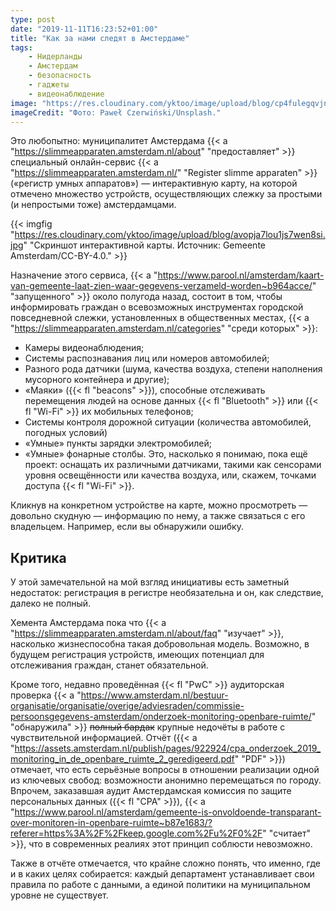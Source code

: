 ```yaml
---
type: post
date: "2019-11-11T16:23:52+01:00"
title: "Как за нами следят в Амстердаме"
tags:
    - Нидерланды
    - Амстердам
    - безопасность
    - гаджеты
    - видеонаблюдение
image: "https://res.cloudinary.com/yktoo/image/upload/blog/cp4fulegqvjn727x54gb.jpg"
imageCredit: "Фото: Paweł Czerwiński/Unsplash."
---
```


Это любопытно: муниципалитет Амстердама {{< a "https://slimmeapparaten.amsterdam.nl/about" "предоставляет" >}} специальный онлайн-сервис {{< a "https://slimmeapparaten.amsterdam.nl/" "Register slimme apparaten" >}} («регистр умных аппаратов») — интерактивную карту, на которой отмечено множество устройств, осуществляющих слежку за простыми (и непростыми тоже) амстердамцами.

<!--more-->

{{< imgfig "https://res.cloudinary.com/yktoo/image/upload/blog/avopja7lou1js7wen8si.jpg" "Скриншот интерактивной карты. Источник: Gemeente Amsterdam/CC-BY-4.0." >}}

Назначение этого сервиса, {{< a "https://www.parool.nl/amsterdam/kaart-van-gemeente-laat-zien-waar-gegevens-verzameld-worden~b964acce/" "запущенного" >}} около полугода назад, состоит в том, чтобы информировать граждан о всевозможных инструментах городской повседневной слежки, установленных в общественных местах, {{< a "https://slimmeapparaten.amsterdam.nl/categories" "среди которых" >}}:

* Камеры видеонаблюдения;
* Системы распознавания лиц или номеров автомобилей;
* Разного рода датчики (шума, качества воздуха, степени наполнения мусорного контейнера и другие);
* «Маяки» ({{< fl "beacons" >}}), способные отслеживать перемещения людей на основе данных {{< fl "Bluetooth" >}} или {{< fl "Wi-Fi" >}} их мобильных телефонов;
* Системы контроля дорожной ситуации (количества автомобилей, погодных условий)
* «Умные» пункты зарядки электромобилей;
* «Умные» фонарные столбы. Это, насколько я понимаю, пока ещё проект: оснащать их различными датчиками, такими как сенсорами уровня освещённости или качества воздуха, или, скажем, точками доступа {{< fl "Wi-Fi" >}}.

Кликнув на конкретном устройстве на карте, можно просмотреть — довольно скудную — информацию по нему, а также связаться с его владельцем. Например, если вы обнаружили ошибку.

## Критика

У этой замечательной на мой взгляд инициативы есть заметный недостаток: регистрация в регистре необязательна и он, как следствие, далеко не полный.

Хемента Амстердама пока что {{< a "https://slimmeapparaten.amsterdam.nl/about/faq" "изучает" >}}, насколько жизнеспособна такая добровольная модель. Возможно, в будущем регистрация устройств, имеющих потенциал для отслеживания граждан, станет обязательной.

Кроме того, недавно проведённая {{< fl "PwC" >}} аудиторская проверка {{< a "https://www.amsterdam.nl/bestuur-organisatie/organisatie/overige/adviesraden/commissie-persoonsgegevens-amsterdam/onderzoek-monitoring-openbare-ruimte/" "обнаружила" >}} ~~полный бардак~~ крупные недочёты в работе с чувствительной информацией. Отчёт ({{< a "https://assets.amsterdam.nl/publish/pages/922924/cpa_onderzoek_2019_monitoring_in_de_openbare_ruimte_2_geredigeerd.pdf" "PDF" >}}) отмечает, что есть серьёзные вопросы в отношении реализации одной из ключевых свобод: возможности анонимно перемещаться по городу. Впрочем, заказавшая аудит Амстердамская комиссия по защите персональных данных ({{< fl "CPA" >}}), {{< a "https://www.parool.nl/amsterdam/gemeente-is-onvoldoende-transparant-over-monitoren-in-openbare-ruimte~b87e1683/?referer=https%3A%2F%2Fkeep.google.com%2Fu%2F0%2F" "считает" >}}, что в современных реалиях этот принцип соблюсти невозможно.

Также в отчёте отмечается, что крайне сложно понять, что именно, где и в каких целях собирается: каждый департамент устанавливает свои правила по работе с данными, а единой политики на муниципальном уровне не существует.